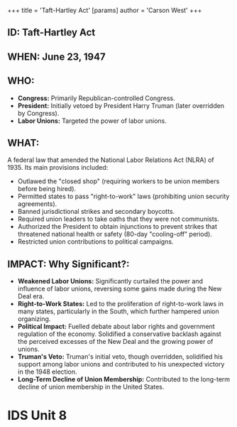 +++
 title = 'Taft-Hartley Act'
[params]
	author = 'Carson West'
+++
## ID: Taft-Hartley Act 
## WHEN: June 23, 1947

## WHO:
*   **Congress:** Primarily Republican-controlled Congress.
*   **President:** Initially vetoed by President Harry Truman (later overridden by Congress).
*   **Labor Unions:** Targeted the power of labor unions.

## WHAT:
A federal law that amended the National Labor Relations Act (NLRA) of 1935. Its main provisions included:

*   Outlawed the "closed shop" (requiring workers to be union members before being hired).
*   Permitted states to pass "right-to-work" laws (prohibiting union security agreements).
*   Banned jurisdictional strikes and secondary boycotts.
*   Required union leaders to take oaths that they were not communists.
*   Authorized the President to obtain injunctions to prevent strikes that threatened national health or safety (80-day "cooling-off" period).
* Restricted union contributions to political campaigns.

## IMPACT: Why Significant?:
*   **Weakened Labor Unions:** Significantly curtailed the power and influence of labor unions, reversing some gains made during the New Deal era.
*   **Right-to-Work States:** Led to the proliferation of right-to-work laws in many states, particularly in the South, which further hampered union organizing.
*   **Political Impact:** Fuelled debate about labor rights and government regulation of the economy. Solidified a conservative backlash against the perceived excesses of the New Deal and the growing power of unions.
*   **Truman's Veto:** Truman's initial veto, though overridden, solidified his support among labor unions and contributed to his unexpected victory in the 1948 election.
*   **Long-Term Decline of Union Membership:** Contributed to the long-term decline of union membership in the United States.

# IDS Unit 8